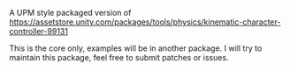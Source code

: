 A UPM style packaged version of https://assetstore.unity.com/packages/tools/physics/kinematic-character-controller-99131

This is the core only, examples will be in another package. I will try to maintain this package, feel free to submit patches or issues.
